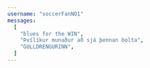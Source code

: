 ```yaml
---
username: "soccerFanNO1"
messages:
  [
    "blues for the WIN",
    "Þvílíkur munaður að sjá þennan bolta",
    "GULLDRENGURINN",
  ]
---
```

